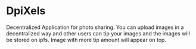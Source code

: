 # DpiXels
Decentralized Application for photo sharing.
You can upload images in a decentralized way and other users can tip your images and the images will be stored on ipfs.
Image with more tip amount will appear on top.
